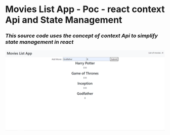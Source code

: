 # Movies List App - Poc - react context Api and State Management

### _This source code uses the concept of context Api to simplify state management in react_


![alt text](https://github.com/Purvi-modi/React-ContextApi-MovieListApp/blob/master/Screenshot%20(2).png?raw=true)

